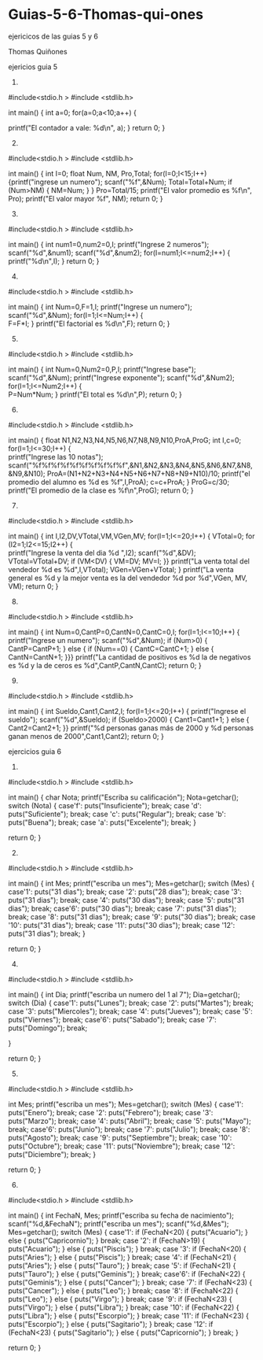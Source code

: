 # Guias-5-6-Thomas-qui-ones
ejericicos de las guias 5 y 6

Thomas Quiñones



ejericios guia 5



1)
 #include<stdio.h >
#include <stdlib.h>


int main()
{
 int a=0;
 for(a=0;a<10;a++)
 {
	       
 printf("El contador a vale: %d\n", a);
 }
return 0;
}

2)
#include<stdio.h >
#include <stdlib.h>


int main()
{
 int I=0;
 float Num, NM, Pro,Total; 
 for(I=0;I<15;I++)
 {printf("ingrese un numero");
  scanf("%f",&Num);
  Total=Total+Num;
  if (Num>NM)
  {
	NM=Num;	 }
 }
 Pro=Total/15;
 printf("El valor promedio es %f\n", Pro);
 printf("El valor mayor %f", NM);
return 0;
}

3)
#include<stdio.h >
#include <stdlib.h>


int main()
{
 int num1=0,num2=0,I;
 printf("Ingrese 2 numeros");
 scanf("%d",&num1);
 scanf("%d",&num2);
 for(I=num1;I<=num2;I++)
 {  
 printf("%d\n",I);
 }
return 0;
}

4)
#include<stdio.h >
#include <stdlib.h>


int main()
{
 int Num=0,F=1,I;
 printf("Ingrese un numero");
 scanf("%d",&Num);
 for(I=1;I<=Num;I++)
 {  
  F=F*I;
 }
 printf("El factorial es %d\n",F);
return 0;
}

5)
#include<stdio.h >
#include <stdlib.h>


int main()
{
 int Num=0,Num2=0,P,I;
 printf("Ingrese base");
 scanf("%d",&Num);
 printf("Ingrese exponente");
 scanf("%d",&Num2);
 for(I=1;I<=Num2;I++)
 {  
  P=Num*Num;
 }
 printf("El total es %d\n",P);
return 0;
}

6)
#include<stdio.h >
#include <stdlib.h>


int main()
{
 float N1,N2,N3,N4,N5,N6,N7,N8,N9,N10,ProA,ProG;
 int I,c=0;
 for(I=1;I<=30;I++)
 {  
  printf("Ingrese las 10 notas");
  scanf("%f%f%f%f%f%f%f%f%f%f",&N1,&N2,&N3,&N4,&N5,&N6,&N7,&N8,&N9,&N10);
  ProA=(N1+N2+N3+N4+N5+N6+N7+N8+N9+N10)/10;
  printf("el promedio del alumno es %d es %f",I,ProA);
  c=c+ProA;
 }
 ProG=c/30;
 printf("El promedio de la clase es %f\n",ProG);
return 0;
}

7)
#include<stdio.h >
#include <stdlib.h>


int main()
{
 int I,I2,DV,VTotal,VM,VGen,MV;
 for(I=1;I<=20;I++)
 {
  VTotal=0;	
 for (I2=1;I2<=15;I2++)
 {  
  printf("Ingrese la venta del dia %d ",I2);
  scanf("%d",&DV);
  VTotal=VTotal+DV;
  if (VM<DV)
  {
  VM=DV;
  MV=I;
  }}
  printf("La venta total del vendedor %d es %d",I,VTotal);
  VGen=VGen+VTotal;
 }
 printf("La venta general es %d y la mejor venta es la del vendedor %d por %d",VGen, MV, VM);
return 0;
}

8)
#include<stdio.h >
#include <stdlib.h>


int main()
{
 int Num=0,CantP=0,CantN=0,CantC=0,I;
 for(I=1;I<=10;I++)
 {
  printf("Ingrese un numero");
  scanf("%d",&Num);
  if (Num>0)
  {
  CantP=CantP+1;
  }
  else
  {
  	if (Num==0)
  	{
	 CantC=CantC+1;
	}
  else
  {
  	CantN=CantN+1;
  }}}
 printf("La cantidad de positivos es %d la de negativos es %d y la de ceros es %d",CantP,CantN,CantC);
return 0;
}

9)
#include<stdio.h >
#include <stdlib.h>


int main()
{
 int Sueldo,Cant1,Cant2,I;
 for(I=1;I<=20;I++)
 {
  printf("Ingrese el sueldo");
  scanf("%d",&Sueldo);
  if (Sueldo>2000)
  {
  Cant1=Cant1+1;
  }
  else
  {
  Cant2=Cant2+1;
  }}
 printf("%d personas ganas más de 2000 y %d personas ganan menos de 2000",Cant1,Cant2);
return 0;
}







ejercicios guia 6






1)
#include<stdio.h >
#include <stdlib.h>


int main()
{
char Nota;
printf("Escriba su calificación");
Nota=getchar();
switch (Nota)
{
case'f':
	puts("Insuficiente");
	break;
case 'd':
	puts("Suficiente");
	break;
case 'c':
	puts("Regular");
	break;
case 'b':
	puts("Buena");
	break;
case 'a':
	puts("Excelente");
	break;
}
	
return 0;
}

2)
#include<stdio.h >
#include <stdlib.h>


int main()
{
int Mes;
printf("escriba un mes");
Mes=getchar();
switch (Mes)
{
case'1':
	puts("31 dias");
	break;
case '2':
	puts("28 dias");
	break;
case '3':
	puts("31 dias");
	break;
case '4':
	puts("30 dias");
	break;
case '5':
	puts("31 dias");
	break;
case'6':
	puts("30 dias");
	break;
case '7':
	puts("31 dias");
	break;
case '8':
	puts("31 dias");
	break;
case '9':
	puts("30 dias");
	break;
case '10':
	puts("31 dias");
	break;
case '11':
	puts("30 dias");
	break;
case '12':
	puts("31 dias");
	break;
}
	
return 0;
}

4)
#include<stdio.h >
#include <stdlib.h>


int main()
{
int Dia;
printf("escriba un numero del 1 al 7");
Dia=getchar();
switch (Dia)
{
case'1':
	puts("Lunes");
	break;
case '2':
	puts("Martes");
	break;
case '3':
	puts("Miercoles");
	break;
case '4':
	puts("Jueves");
	break;
case '5':
	puts("Viernes");
	break;
case'6':
	puts("Sabado");
	break;
case '7':
	puts("Domingo");
	break;

}
	
return 0;
}

5)
#include<stdio.h >
#include <stdlib.h>

int Mes;
printf("escriba un mes");
Mes=getchar();
switch (Mes)
{
case'1':
	puts("Enero");
	break;
case '2':
	puts("Febrero");
	break;
case '3':
	puts("Marzo");
	break;
case '4':
	puts("Abril");
	break;
case '5':
	puts("Mayo");
	break;
case'6':
	puts("Junio");
	break;
case '7':
	puts("Julio");
	break;
case '8':
	puts("Agosto");
	break;
case '9':
	puts("Septiembre");
	break;
case '10':
	puts("Octubre");
	break;
case '11':
	puts("Noviembre");
	break;
case '12':
	puts("Diciembre");
	break;
}
	
return 0;
}

6)
#include<stdio.h >
#include <stdlib.h>


int main()
{
int FechaN, Mes;
printf("escriba su fecha de nacimiento");
scanf("%d,&FechaN");
printf("escriba un mes");
scanf("%d,&Mes");
Mes=getchar();
switch (Mes)
{
case'1':
	if (FechaN<20)
    {
    puts("Acuario");
	}  
	else
	{
	puts("Capricornio");
	}
	break;
case '2':
	if (FechaN>19)
	{
	puts("Acuario");
	}
	else
	{
	puts("Piscis");
	}
	break;
case '3':
	if (FechaN<20)
	{
	puts("Aries");
	}
	else
	{
	puts("Piscis");
	}
	break;
case '4':
	if (FechaN<21)
	{
	puts("Aries");
	}
	else
	{
	puts("Tauro");
	}
	break;
case '5':
	if (FechaN<21)
	{
	puts("Tauro");
	}
	else
	{
	puts("Geminis");
	}
	break;
case'6':
	if (FechaN<22)
	{
	puts("Geminis");
	}
	else
	{
	puts("Cancer");
	}
	break;
case '7':
	if (FechaN<23)
	{
	puts("Cancer");
	}
	else
	{
	puts("Leo");
	}
	break;
case '8':
	if (FechaN<22)
	{
	puts("Leo");
	}
	else
	{
	puts("Virgo");
	}
	break;
case '9':
	if (FechaN<23)
	{
	puts("Virgo");
	}
	else
	{
	puts("Libra");
	}
	break;
case '10':
	if (FechaN<22)
	{
	puts("Libra");
	}
	else
	{
	puts("Escorpio");
	}
	break;
case '11':
	if (FechaN<23)
	{
	puts("Escorpio");
	}
	else
	{
	puts("Sagitario");
	}
	break;
case '12':
	if (FechaN<23)
	{
	puts("Sagitario");
	}
	else
	{
	puts("Capricornio");
	}
	break;
}

return 0;
}




